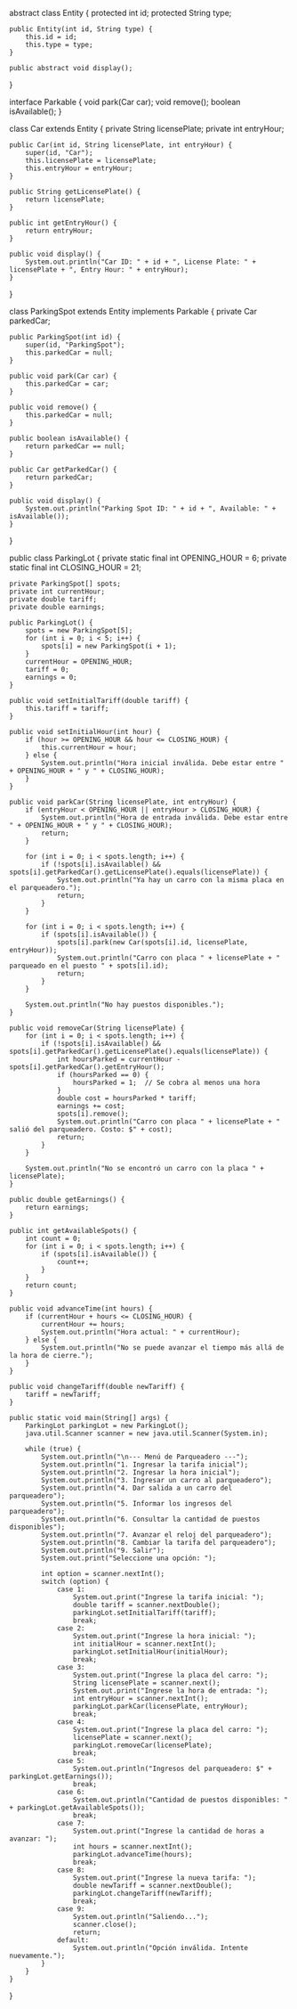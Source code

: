 abstract class Entity {
    protected int id;
    protected String type;

    public Entity(int id, String type) {
        this.id = id;
        this.type = type;
    }

    public abstract void display();
}

interface Parkable {
    void park(Car car);
    void remove();
    boolean isAvailable();
}

class Car extends Entity {
    private String licensePlate;
    private int entryHour;

    public Car(int id, String licensePlate, int entryHour) {
        super(id, "Car");
        this.licensePlate = licensePlate;
        this.entryHour = entryHour;
    }

    public String getLicensePlate() {
        return licensePlate;
    }

    public int getEntryHour() {
        return entryHour;
    }

    public void display() {
        System.out.println("Car ID: " + id + ", License Plate: " + licensePlate + ", Entry Hour: " + entryHour);
    }
}

class ParkingSpot extends Entity implements Parkable {
    private Car parkedCar;

    public ParkingSpot(int id) {
        super(id, "ParkingSpot");
        this.parkedCar = null;
    }

    public void park(Car car) {
        this.parkedCar = car;
    }

    public void remove() {
        this.parkedCar = null;
    }

    public boolean isAvailable() {
        return parkedCar == null;
    }

    public Car getParkedCar() {
        return parkedCar;
    }

    public void display() {
        System.out.println("Parking Spot ID: " + id + ", Available: " + isAvailable());
    }
}

public class ParkingLot {
    private static final int OPENING_HOUR = 6;
    private static final int CLOSING_HOUR = 21;

    private ParkingSpot[] spots;
    private int currentHour;
    private double tariff;
    private double earnings;

    public ParkingLot() {
        spots = new ParkingSpot[5];
        for (int i = 0; i < 5; i++) {
            spots[i] = new ParkingSpot(i + 1);
        }
        currentHour = OPENING_HOUR;
        tariff = 0;
        earnings = 0;
    }

    public void setInitialTariff(double tariff) {
        this.tariff = tariff;
    }

    public void setInitialHour(int hour) {
        if (hour >= OPENING_HOUR && hour <= CLOSING_HOUR) {
            this.currentHour = hour;
        } else {
            System.out.println("Hora inicial inválida. Debe estar entre " + OPENING_HOUR + " y " + CLOSING_HOUR);
        }
    }

    public void parkCar(String licensePlate, int entryHour) {
        if (entryHour < OPENING_HOUR || entryHour > CLOSING_HOUR) {
            System.out.println("Hora de entrada inválida. Debe estar entre " + OPENING_HOUR + " y " + CLOSING_HOUR);
            return;
        }

        for (int i = 0; i < spots.length; i++) {
            if (!spots[i].isAvailable() && spots[i].getParkedCar().getLicensePlate().equals(licensePlate)) {
                System.out.println("Ya hay un carro con la misma placa en el parqueadero.");
                return;
            }
        }

        for (int i = 0; i < spots.length; i++) {
            if (spots[i].isAvailable()) {
                spots[i].park(new Car(spots[i].id, licensePlate, entryHour));
                System.out.println("Carro con placa " + licensePlate + " parqueado en el puesto " + spots[i].id);
                return;
            }
        }

        System.out.println("No hay puestos disponibles.");
    }

    public void removeCar(String licensePlate) {
        for (int i = 0; i < spots.length; i++) {
            if (!spots[i].isAvailable() && spots[i].getParkedCar().getLicensePlate().equals(licensePlate)) {
                int hoursParked = currentHour - spots[i].getParkedCar().getEntryHour();
                if (hoursParked == 0) {
                    hoursParked = 1;  // Se cobra al menos una hora
                }
                double cost = hoursParked * tariff;
                earnings += cost;
                spots[i].remove();
                System.out.println("Carro con placa " + licensePlate + " salió del parqueadero. Costo: $" + cost);
                return;
            }
        }

        System.out.println("No se encontró un carro con la placa " + licensePlate);
    }

    public double getEarnings() {
        return earnings;
    }

    public int getAvailableSpots() {
        int count = 0;
        for (int i = 0; i < spots.length; i++) {
            if (spots[i].isAvailable()) {
                count++;
            }
        }
        return count;
    }

    public void advanceTime(int hours) {
        if (currentHour + hours <= CLOSING_HOUR) {
            currentHour += hours;
            System.out.println("Hora actual: " + currentHour);
        } else {
            System.out.println("No se puede avanzar el tiempo más allá de la hora de cierre.");
        }
    }

    public void changeTariff(double newTariff) {
        tariff = newTariff;
    }

    public static void main(String[] args) {
        ParkingLot parkingLot = new ParkingLot();
        java.util.Scanner scanner = new java.util.Scanner(System.in);

        while (true) {
            System.out.println("\n--- Menú de Parqueadero ---");
            System.out.println("1. Ingresar la tarifa inicial");
            System.out.println("2. Ingresar la hora inicial");
            System.out.println("3. Ingresar un carro al parqueadero");
            System.out.println("4. Dar salida a un carro del parqueadero");
            System.out.println("5. Informar los ingresos del parqueadero");
            System.out.println("6. Consultar la cantidad de puestos disponibles");
            System.out.println("7. Avanzar el reloj del parqueadero");
            System.out.println("8. Cambiar la tarifa del parqueadero");
            System.out.println("9. Salir");
            System.out.print("Seleccione una opción: ");

            int option = scanner.nextInt();
            switch (option) {
                case 1:
                    System.out.print("Ingrese la tarifa inicial: ");
                    double tariff = scanner.nextDouble();
                    parkingLot.setInitialTariff(tariff);
                    break;
                case 2:
                    System.out.print("Ingrese la hora inicial: ");
                    int initialHour = scanner.nextInt();
                    parkingLot.setInitialHour(initialHour);
                    break;
                case 3:
                    System.out.print("Ingrese la placa del carro: ");
                    String licensePlate = scanner.next();
                    System.out.print("Ingrese la hora de entrada: ");
                    int entryHour = scanner.nextInt();
                    parkingLot.parkCar(licensePlate, entryHour);
                    break;
                case 4:
                    System.out.print("Ingrese la placa del carro: ");
                    licensePlate = scanner.next();
                    parkingLot.removeCar(licensePlate);
                    break;
                case 5:
                    System.out.println("Ingresos del parqueadero: $" + parkingLot.getEarnings());
                    break;
                case 6:
                    System.out.println("Cantidad de puestos disponibles: " + parkingLot.getAvailableSpots());
                    break;
                case 7:
                    System.out.print("Ingrese la cantidad de horas a avanzar: ");
                    int hours = scanner.nextInt();
                    parkingLot.advanceTime(hours);
                    break;
                case 8:
                    System.out.print("Ingrese la nueva tarifa: ");
                    double newTariff = scanner.nextDouble();
                    parkingLot.changeTariff(newTariff);
                    break;
                case 9:
                    System.out.println("Saliendo...");
                    scanner.close();
                    return;
                default:
                    System.out.println("Opción inválida. Intente nuevamente.");
            }
        }
    }
}